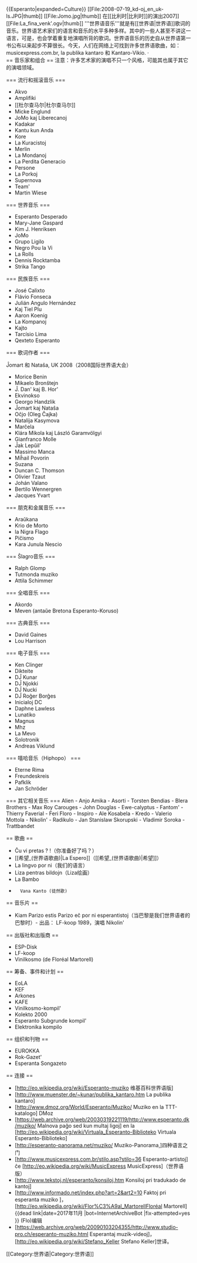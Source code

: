 {{Esperanto|expanded=Culture}}
[[File:2008-07-19_kd-oj_en_uk-ls.JPG|thumb]]
[[File:Jomo.jpg|thumb]] 在[[比利时|比利时]]的演出2007]]
[[File:La_fina_venk'.ogv|thumb]]
'''世界语音乐'''就是有[[世界语|世界语]]歌词的音乐。世界语艺术家们的语言和音乐的水平多种多样。其中的一些人甚至不讲这一语言，可是，也会学着重复地演唱所背的歌词。世界语音乐的历史自从世界语第一书公布以来起步不算很长。今天，人们在网络上可找到许多世界语歌曲，如：musicexpress.com.br, la publika kantaro 和 Kantaro-Vikio.
·	
== 音乐家和组合 ==
注意：许多艺术家的演唱不只一个风格，可能其也属于其它的演唱领域。

=== 流行和摇滚音乐 ===
*	Akvo
*	Amplifiki
*	[[杜尔查马尔|杜尔查马尔]]
*	Micke Englund
*	JoMo kaj Liberecanoj
*	Kadakar
*	Kantu kun Anda
*	Kore
*	La Kuracistoj
*	Merlin
*	La Mondanoj
*	La Perdita Generacio
*	Persone
*	La Porkoj
*	Supernova
*	Team'
*	Martin Wiese

=== 世界音乐 ===
*	Esperanto Desperado
*	Mary-Jane Gaspard
*	Kim J. Henriksen
*	JoMo
*	Grupo Ligilo
*	Negro Pou la Vi
*	La Rolls
*	Dennis Rocktamba
*	Strika Tango

=== 民族音乐 ===
*	José Calixto
*	Flávio Fonseca
*	Julián Angulo Hernández
*	Kaj Tiel Plu
*	Aaron Koenig
*	La Kompanoj
*	Kajto
*	Tarcísio Lima
*	Qexteto Esperanto

=== 歌词作者 ===
 
 
Ĵomart 和 Nataŝa, UK 2008（2008国际世界语大会）
*	Morice Benin
*	Mikaelo Bronŝtejn
*	Ĵ. Dan' kaj B. Hor'
*	Ekvinokso
*	Georgo Handzlik
*	Ĵomart kaj Nataŝa
*	Oĉjo (Oleg Ĉajka)
*	Natalija Kasymova
*	Marĉela
*	Klára Mikola kaj László Garamvölgyi
*	Gianfranco Molle
*	Ĵak Lepŭil'
*	Massimo Manca
*	Miĥail Povorin
*	Suzana
*	Duncan C. Thomson
*	Olivier Tzaut
*	Johán Valano
*	Bertilo Wennergren
*	Jacques Yvart

=== 朋克和金属音乐 ===
*	Araŭkana
*	Krio de Morto
*	la Nigra Flago
*	Piĉismo
*	Kara Junula Nescio

=== Ŝlagro音乐 ===
*	Ralph Glomp
*	Tutmonda muziko
*	Attila Schimmer

=== 全唱音乐 ===
*	Akordo
*	Meven (antaŭe Bretona Esperanto-Koruso)

=== 古典音乐 ===
*	David Gaines
*	Lou Harrison

=== 电子音乐 ===
*	Ken Clinger
*	Dikteite
*	DĴ Kunar
*	DĴ Njokki
*	DĴ Nucki
*	DĴ Roĝer Borĝes
*	Inicialoj DC
*	Daphne Lawless
*	Lunatiko
*	Magnus
*	Mhz
*	La Mevo
*	Solotronik
*	Andreas Viklund

=== 嘻哈音乐（Hiphopo） ===
*	Eterne Rima
*	Freundeskreis
*	Pafklik
*	Jan Schröder

=== 其它相关音乐 ===
Alien - Anjo Amika - Asorti - Torsten Bendias - Blera Brothers - Max Roy Carouges - John Douglas - Ewe-calyptus - Fantom' - Thierry Faverial - Feri Floro - Inspiro - Ale Kosabela - Kredo - Valerio Mottola - Nikolin' - Radikulo - Jan Stanislaw Skorupski - Vladimir Soroka - Trattbandet

== 歌曲 ==
*	Ĉu vi pretas ? !（你准备好了吗？）
*	[[希望_(世界语歌曲)|La Espero]]（[[希望_(世界语歌曲)|希望]]）
*	La lingvo por ni（我们的语言）
*	Liza pentras bildojn（Liza绘画）
*	La Bambo
*       Vana Kanto (徒然歌)

== 音乐片 ==
*	Kiam Parizo estis Parizo eĉ por ni esperantistoj（当巴黎是我们世界语者的巴黎时）- 出品： LF-koop 1989，演唱 Nikolin'

== 出版社和出版商 ==
*	ESP-Disk
*	LF-koop
*	Vinilkosmo (de Floréal Martorell)

== 筹备、事件和计划 ==
*	EoLA
*	KEF
*	Arkones
*	KAFE
*	Vinilkosmo-kompil'
*	Kolekto 2000
*	Esperanto Subgrunde kompil'
*	Elektronika kompilo

== 组织和刊物 ==
*	EUROKKA
*	Rok-Gazet'
*	Esperanta Songazeto

== 连接 ==
* [http://eo.wikipedia.org/wiki/Esperanto-muziko 维基百科世界语版]
*	[http://www.muenster.de/~kunar/publika_kantaro.htm La publika kantaro]
*	[http://www.dmoz.org/World/Esperanto/Muziko/ Muziko en la TTT-katalogo] DMoz
*	[https://web.archive.org/web/20030319221119/http://www.esperanto.dk/muziko/ Malnova paĝo sed kun multaj ligoj] en la [http://eo.wikipedia.org/wiki/Virtuala_Esperanto-Biblioteko Virtuala Esperanto-Biblioteko]
*	[http://esperanto-panorama.net/muziko/ Muziko-Panorama,]四种语言之门
*	[http://www.musicexpress.com.br/stilo.asp?stilo=36 Esperanto-artistoj] ĉe [http://eo.wikipedia.org/wiki/MusicExpress MusicExpress]（世界语版）
*	[http://www.tekstoj.nl/esperanto/konsiloj.htm Konsiloj pri tradukado de kantoj]
*	[http://www.informado.net/index.php?art=2&art2=10 Faktoj pri esperanta muziko ]， [http://eo.wikipedia.org/wiki/Flor%C3%A9al_MartorellFloréal Martorell]{{dead link|date=2017年11月 |bot=InternetArchiveBot |fix-attempted=yes }} (Flo)编辑
*	[https://web.archive.org/web/20090103204355/http://www.studio-pro.ch/esperanto-muziko.html Esperantaj muzik-videoj]， [http://eo.wikipedia.org/wiki/Stefano_Keller Stefano Keller]世译。

[[Category:世界语|Category:世界语]]